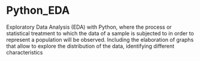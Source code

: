 # Python_EDA
 Exploratory Data Analysis (EDA) with Python, where the process or statistical treatment to which the data of a sample is subjected to in order to represent a population will be observed. Including the elaboration of graphs that allow to explore the distribution of the data, identifying different characteristics
